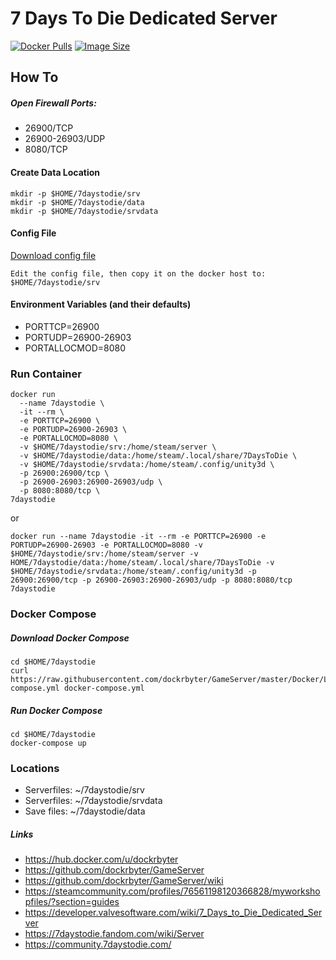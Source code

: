 # 7 Days To Die Dedicated Server
[![Docker Pulls](https://img.shields.io/docker/pulls/dockrbyter/7daystodie.svg)](https://hub.docker.com/r/dockrbyter/7daystodie)
[![Image Size](https://img.shields.io/docker/image-size/dockrbyter/7daystodie.svg)](https://hub.docker.com/r/dockrbyter/7daystodie)

## How To

##### Open Firewall Ports:
 - 26900/TCP
 - 26900-26903/UDP
 - 8080/TCP 
 
#### Create Data Location
```
mkdir -p $HOME/7daystodie/srv
mkdir -p $HOME/7daystodie/data
mkdir -p $HOME/7daystodie/srvdata
```

#### Config File

[Download config file](https://gist.github.com/thelamescriptkiddiemax/914ba5b4e3a9d085dacb8ff4dbe85e4b)

```
Edit the config file, then copy it on the docker host to:
$HOME/7daystodie/srv
```

#### Environment Variables (and their defaults)
 - PORTTCP=26900
 - PORTUDP=26900-26903
 - PORTALLOCMOD=8080

### Run Container
```
docker run 
  --name 7daystodie \
  -it --rm \
  -e PORTTCP=26900 \
  -e PORTUDP=26900-26903 \
  -e PORTALLOCMOD=8080 \
  -v $HOME/7daystodie/srv:/home/steam/server \
  -v $HOME/7daystodie/data:/home/steam/.local/share/7DaysToDie \
  -v $HOME/7daystodie/srvdata:/home/steam/.config/unity3d \
  -p 26900:26900/tcp \
  -p 26900-26903:26900-26903/udp \
  -p 8080:8080/tcp \
7daystodie
```
or
```
docker run --name 7daystodie -it --rm -e PORTTCP=26900 -e PORTUDP=26900-26903 -e PORTALLOCMOD=8080 -v $HOME/7daystodie/srv:/home/steam/server -v HOME/7daystodie/data:/home/steam/.local/share/7DaysToDie -v $HOME/7daystodie/srvdata:/home/steam/.config/unity3d -p 26900:26900/tcp -p 26900-26903:26900-26903/udp -p 8080:8080/tcp 7daystodie
```

### Docker Compose
##### Download Docker Compose
```
cd $HOME/7daystodie
curl https://raw.githubusercontent.com/dockrbyter/GameServer/master/Docker/Linux/7%20Days%20To%20Die/docker-compose.yml docker-compose.yml
```

##### Run Docker Compose
```
cd $HOME/7daystodie
docker-compose up
```

### Locations
 - Serverfiles: ~/7daystodie/srv
 - Serverfiles: ~/7daystodie/srvdata
 - Save files: ~/7daystodie/data

##### Links
 - https://hub.docker.com/u/dockrbyter
 - https://github.com/dockrbyter/GameServer
 - https://github.com/dockrbyter/GameServer/wiki
 - https://steamcommunity.com/profiles/76561198120366828/myworkshopfiles/?section=guides
 - https://developer.valvesoftware.com/wiki/7_Days_to_Die_Dedicated_Server
 - https://7daystodie.fandom.com/wiki/Server
 - https://community.7daystodie.com/
